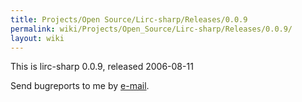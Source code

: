 ```yaml
---
title: Projects/Open Source/Lirc-sharp/Releases/0.0.9
permalink: wiki/Projects/Open_Source/Lirc-sharp/Releases/0.0.9/
layout: wiki
---
```


This is lirc-sharp 0.0.9, released 2006-08-11

Send bugreports to me by [e-mail](/wiki/Contact "wikilink").
